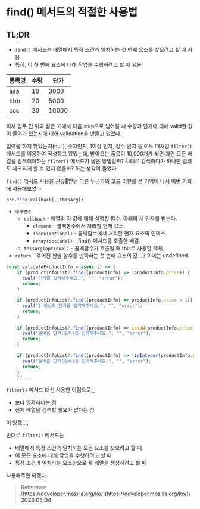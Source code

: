 # find() 메서드의 적절한 사용법

## TL;DR

* `find()` 메서드는 배열에서 특정 조건과 일치하는 첫 번째 요소를 찾으려고 할 때 사용
* 특히, 이 첫 번째 요소에 대해 작업을 수행하려고 할 때 유용

| 품목명 | 수량 | 단가    |
| --- | -- | ----- |
| aaa | 10 | 3000  |
| bbb | 20 | 5000  |
| ccc | 30 | 10000 |

회사 업무 간 위와 같은 표에서 다음 step으로 넘어갈 시 수량과 단가에 대해 valid한 값이 들어가 있는지에 대한 validation을 만들고 있었다.

입력을 하지 않았는지(null), 숫자인지, 1이상 인지, 정수 인지 등 여느 때처럼 `filter()` 메서드를 이용하여 작성하고 있었는데, 받아오는 품목이 10,000개가 되면 과연 모든 배열을 검색해야하는 `filter()` 메서드가 옳은 방법일까? 차례로 검색하다가 하나만 걸려도 체크되게 할 수 있지 않을까? 하는 생각이 들었다.

`find()` 메서드 사용을 권유받던 다른 누군가의 코드 리뷰를 본 기억이 나서 이번 기회에 사용해보았다.

```javascript
arr.find(callback[, thisArg])
```

* `매개변수`
  * `callback` - 배열의 각 값에 대해 실행할 함수. 아래의 세 인자를 받는다.
    * `element` - 콜백함수에서 처리할 현재 요소.
    * `index(optional)` - 콜백함수에서 처리할 현재 요소의 인덱스.
    * `array(optional)` - find() 메서드를 호출한 배열.
  * `thisArg(optional)` - 콜백함수가 호출될 때 this로 사용할 객체.
* `return` - 주어진 판별 함수를 만족하는 첫 번째 요소의 값. 그 외에는 undefined.

```javascript
const validateProductInfo = async () => {
    if (productInfoList?.find((productInfo) => !productInfo.price)) {
      swal("단가를 입력해주세요.", "", "error");
      return;
    }
    
    if (productInfoList?.find((productInfo) => productInfo.price < 1)) {
      swal("1 이상의 단가를 입력해주세요.", "", "error");
      return;
    }
    
    if (productInfoList?.find((productInfo) => isNaN(productInfo.price))) {
      swal("올바른 단가(숫자)를 입력해주세요.", "", "error");
      return;
    }
    
    if (productInfoList?.find((productInfo) => !isInteger(productInfo.price)) {
      swal("올바른 단가(정수)를 입력해주세요.", "", "error");
      return;
    }
    // ...
```

`filter()` 메서드 대신 사용한 이점으로는

* 보다 명확하다는 점
* 전체 배열을 검색할 필요가 없다는 점

이 있겠고,

반대로 `filter()` 메서드는

* 배열에서 특정 조건과 일치하는 모든 요소를 찾으려고 할 때
* 이 모든 요소에 대해 작업을 수행하려고 할 때
* 특정 조건과 일치하는 요소만으로 새 배열을 생성하려고 할 때

사용해주면 되겠다.

> Reference\
> [https://developer.mozilla.org/ko/](https://developer.mozilla.org/ko/)\
> **2023.05.04**
